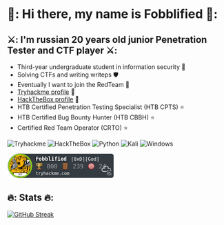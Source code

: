 #  :raised_hands:: Hi there, my name is Fobblified :raised_hands::

## :crossed_swords:: I'm russian 20 years old junior Penetration Tester and CTF player :crossed_swords::

- Third-year undergraduate student in information security :bookmark_tabs:
- Solving CTFs and writing writeps :shield:
- Eventually I want to join the RedTeam :red_envelope:
- [Tryhackme profile](https://tryhackme.com/p/Fobblified) :gem:
- [HackTheBox profile](https://app.hackthebox.com/profile/190597) :dart:
- HTB Certified Penetration Testing Specialist (HTB CPTS) :star:
- HTB Certified Bug Bounty Hunter (HTB CBBH) :star:
- Certified Red Team Operator (CRTO) :star:

![Tryhackme](https://img.shields.io/badge/-TryHackMe-1a2332?style=flat-square&logo=Tryhackme)
![HackTheBox](https://img.shields.io/badge/-Hackthebox-1a2332?style=flat-square&logo=Hackthebox)
![Python](https://img.shields.io/badge/-Python-1a2332?style=flat-square&logo=python&logoColor=yellow)
![Kali](https://img.shields.io/badge/-Kali_linux-1a2332?style=flat-square&logo=kali-linux)
![Windows](https://img.shields.io/badge/-Windows-1a2332?style=flat-square&logo=windows)


![](https://github.com/fobblified/Fobblified/blob/main/Fobblified.png)

## :fire:: Stats :fire::
[![GitHub Streak](http://github-readme-streak-stats.herokuapp.com?user=Fobblified&theme=chartreuse-dark	)](https://git.io/streak-stats)
